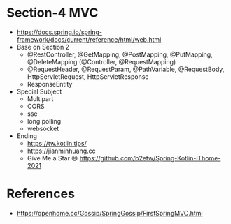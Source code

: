 # Section-4 MVC
* https://docs.spring.io/spring-framework/docs/current/reference/html/web.html
* Base on Section 2
  * @RestController, @GetMapping, @PostMapping, @PutMapping, @DeleteMapping (@Controller, @RequestMapping)
  * @RequestHeader, @RequestParam, @PathVariable, @RequestBody, HttpServletRequest, HttpServletResponse
  * ResponseEntity
* Special Subject
  * Multipart
  * CORS
  * sse
  * long polling
  * websocket
* Ending
  * https://tw.kotlin.tips/
  * https://jianminhuang.cc
  * Give Me a Star 😄 https://github.com/b2etw/Spring-Kotlin-iThome-2021

# References
* https://openhome.cc/Gossip/SpringGossip/FirstSpringMVC.html
